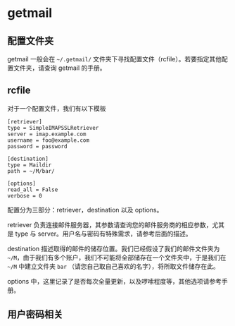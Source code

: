 # getmail

## 配置文件夹

getmail 一般会在 `~/.getmail/` 文件夹下寻找配置文件（rcfile）。若要指定其他配置文件夹，请查询 getmail 的手册。

## rcfile

对于一个配置文件，我们有以下模板

```
[retriever]
type = SimpleIMAPSSLRetriever
server = imap.example.com
username = foo@example.com
password = password

[destination]
type = Maildir
path = ~/M/bar/

[options]
read_all = False
verbose = 0
```

配置分为三部分：retriever，destination 以及 options。

retriever 负责连接邮件服务器，其参数请查询您的邮件服务商的相应参数，尤其是 type 与 server。用户名与密码有特殊需求，请参考后面的描述。

destination 描述取得的邮件的储存位置。我们已经假设了我们的邮件文件夹为 `~/M`，由于我们有多个账户，我们不可能将全部储存在一个文件夹中，于是我们在 `~/M` 中建立文件夹 `bar` （请您自己取自己喜欢的名字），将所取文件储存在此。

options 中，这里记录了是否每次全量更新，以及啰嗦程度等，其他选项请参考手册。

## 用户密码相关
